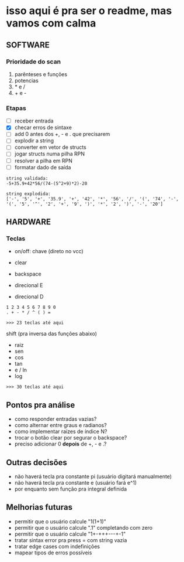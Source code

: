 # isso aqui é pra ser o readme, mas vamos com calma

## SOFTWARE

### Prioridade do scan
1. parênteses e funções
2. potencias
3. \* e /
4. \+ e -

### Etapas
- [ ] receber entrada
- [x] checar erros de sintaxe
- [ ] add 0 antes dos +, - e . que precisarem
- [ ] explodir a string
- [ ] converter em vetor de structs
- [ ] jogar structs numa pilha RPN
- [ ] resolver a pilha em RPN
- [ ] formatar dado de saída

```
string validada:
-5+35.9+42*56/(74-(5^2+9)*2)-20

string explodida:
['-', '5', '+', '35.9', '+', '42', '*', '56', '/', '(', '74', '-', '(', '5', '^', '2', '+', '9', ')', '*', '2', ')', '-', '20']
```

## HARDWARE

### Teclas

- on/off: chave (direto no vcc)

- clear
- backspace
- direcional E
- direcional D

```
1 2 3 4 5 6 7 8 9 0
. + - * / ^ ( ) =
```

`>>> 23 teclas até aqui`

shift (pra inversa das funções abaixo)
- raiz
- sen
- cos
- tan
- e / ln
- log

`>>> 30 teclas até aqui`

## Pontos pra análise
- como responder entradas vazias?
- como alternar entre graus e radianos?
- como implementar raízes de índice N?
- trocar o botão clear por segurar o backspace?
- preciso adicionar 0 **depois** de +, - e .?

## Outras decisões
- não haverá tecla pra constante pi (usuário digitará manualmente)
- não haverá tecla pra constante e (usuário fará e^1)
- por enquanto sem função pra integral definida

## Melhorias futuras
- permitir que o usuário calcule "1(1+1)"
- permitir que o usuário calcule ".1" completando com zero
- permitir que o usuário calcule "1+-+++---+-1"
- tratar sintax error pra press = com string vazia
- tratar edge cases com indefinições
- mapear tipos de erros possíveis
